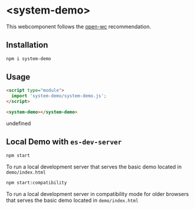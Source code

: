 # \<system-demo>

This webcomponent follows the [open-wc](https://github.com/open-wc/open-wc) recommendation.

## Installation
```bash
npm i system-demo
```

## Usage
```html
<script type="module">
  import 'system-demo/system-demo.js';
</script>

<system-demo></system-demo>
```

undefined

## Local Demo with `es-dev-server`
```bash
npm start
```
To run a local development server that serves the basic demo located in `demo/index.html`

```bash
npm start:compatibility
```
To run a local development server in compatibility mode for older browsers that serves the basic demo located in `demo/index.html`
